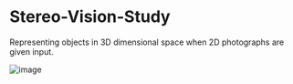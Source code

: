 # Stereo-Vision-Study
Representing objects in 3D dimensional space when 2D photographs are given input.


![image](https://user-images.githubusercontent.com/87184009/135032490-d866c3cd-ec87-43f8-8ef3-d2d05259cbce.png)
